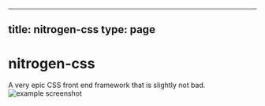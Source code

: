 
---
title: nitrogen-css
type: page
---
# nitrogen-css
A very epic CSS front end framework that is slightly not bad.
<img alt="example screenshot" src="screenshots/index.png">
